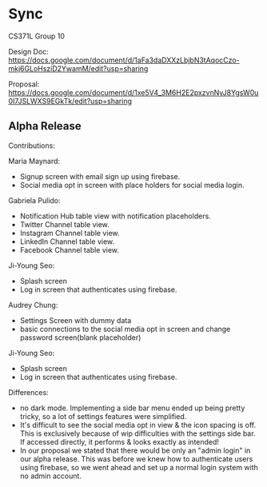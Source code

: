 # Sync
CS371L Group 10 

Design Doc: https://docs.google.com/document/d/1aFa3daDXXzLbjbN3tAqocCzo-mkj6GLoHsziD2YwamM/edit?usp=sharing

Proposal: https://docs.google.com/document/d/1xe5V4_3M6H2E2pxzvnNyJ8YgsW0u0I7JSLWXS9EGkTk/edit?usp=sharing


Alpha Release
----------------
Contributions:

Maria Maynard:
- Signup screen with email sign up using firebase.
- Social media opt in screen with place holders for social media login.

Gabriela Pulido:
- Notification Hub table view with notification placeholders.
- Twitter Channel table view.
- Instagram Channel table view.
- LinkedIn Channel table view.
- Facebook Channel table view.

Ji-Young Seo:
- Splash screen
- Log in screen that authenticates using firebase.

Audrey Chung:
- Settings Screen with dummy data
- basic connections to the social media opt in screen and change password screen(blank placeholder)

Ji-Young Seo:
- Splash screen
- Log in screen that authenticates using firebase.

Differences:
- no dark mode. Implementing a side bar menu ended up being pretty tricky, so a lot of settings features were simplified.
- It's difficult to see the social media opt in view & the icon spacing is off. This is exclusively because of wip difficulties with the settings side bar. If accessed directly, it performs & looks exactly as intended!
- In our proposal we stated that there would be only an "admin login" in our alpha release. This was before we knew how to authenticate users using firebase, so we went ahead and set up a normal login system with no admin account.



